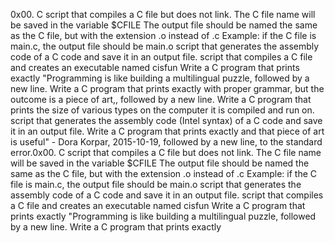 0x00. C
script that compiles a C file but does not link.
The C file name will be saved in the variable $CFILE
The output file should be named the same as the C file, but with the extension .o instead of .c
Example: if the C file is main.c, the output file should be main.o
script that generates the assembly code of a C code and save it in an output file.
script that compiles a C file and creates an executable named cisfun
Write a C program that prints exactly "Programming is like building a multilingual puzzle, followed by a new line.
Write a C program that prints exactly with proper grammar, but the outcome is a piece of art,, followed by a new line.
Write a C program that prints the size of various types on the computer it is compiled and run on.
script that generates the assembly code (Intel syntax) of a C code and save it in an output file. Write a C program that prints exactly and that piece of art is useful" - Dora Korpar, 2015-10-19, followed by a new line, to the standard error.0x00. C
script that compiles a C file but does not link.
The C file name will be saved in the variable $CFILE
The output file should be named the same as the C file, but with the extension .o instead of .c
Example: if the C file is main.c, the output file should be main.o
script that generates the assembly code of a C code and save it in an output file.
script that compiles a C file and creates an executable named cisfun
Write a C program that prints exactly "Programming is like building a multilingual puzzle, followed by a new line.
Write a C program that prints exactly 
